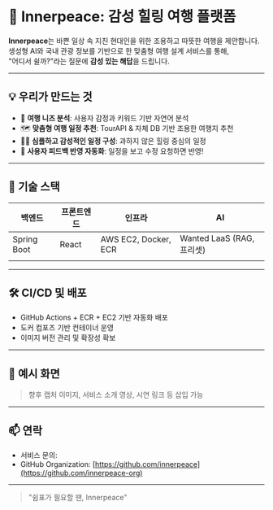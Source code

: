# 🌿 Innerpeace: 감성 힐링 여행 플랫폼

**Innerpeace**는 바쁜 일상 속 지친 현대인을 위한 조용하고 따뜻한 여행을 제안합니다.  
생성형 AI와 국내 관광 정보를 기반으로 한 맞춤형 여행 설계 서비스를 통해,  
"어디서 쉴까?"라는 질문에 **감성 있는 해답**을 드립니다.

---

## 💡 우리가 만드는 것

- 🧭 **여행 니즈 분석**: 사용자 감정과 키워드 기반 자연어 분석
- 🗺️ **맞춤형 여행 일정 추천**: TourAPI & 자체 DB 기반 조용한 여행지 추천
- 🧘‍♀️ **심플하고 감성적인 일정 구성**: 과하지 않은 힐링 중심의 일정
- 🔁 **사용자 피드백 반영 자동화**: 일정을 보고 수정 요청하면 반영!

---

## 🔧 기술 스택

| 백엔드 | 프론트엔드 | 인프라 | AI |
|--------|------------|--------|----|
| Spring Boot | React | AWS EC2, Docker, ECR | Wanted LaaS (RAG, 프리셋) |
|  |  | |  |


---

## 🛠️ CI/CD 및 배포

- GitHub Actions + ECR + EC2 기반 자동화 배포  
- 도커 컴포즈 기반 컨테이너 운영  
- 이미지 버전 관리 및 확장성 확보

---

## 🚀 예시 화면

> 향후 캡처 이미지, 서비스 소개 영상, 시연 링크 등 삽입 가능

---

## 📫 연락

- 서비스 문의:
- GitHub Organization: [https://github.com/innerpeace](https://github.com/innerpeace-org)

---

> "쉼표가 필요할 땐, Innerpeace"
